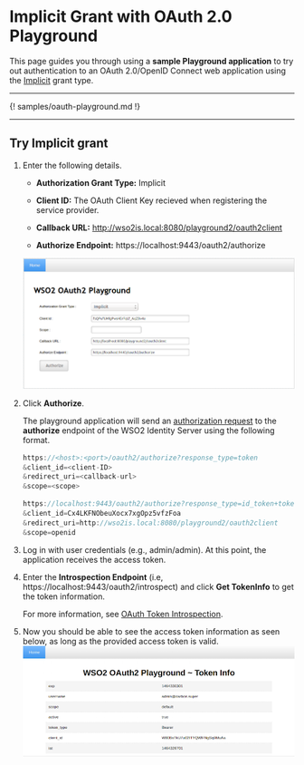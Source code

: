 # Implicit Grant with OAuth 2.0 Playground

This page guides you through using a **sample Playground application** to try out authentication to an OAuth 2.0/OpenID Connect web application using the [Implicit](insertlink) grant type.

----

{! samples/oauth-playground.md !}

----

## Try Implicit grant 

1.  Enter the following details.

    - **Authorization Grant Type:** Implicit
    
    - **Client ID:** The OAuth Client Key recieved when registering the service provider.
    
    - **Callback URL:** http://wso2is.local:8080/playground2/oauth2client

	- **Authorize Endpoint:** https://localhost:9443/oauth2/authorize
    

	![implicit-with-playground](../assets/img/guides/implicit-with-playground.png) 
    
2. Click **Authorize**. 

	The playground application will send an
	[authorization request](https://tools.ietf.org/html/rfc6749#section-4.1.1)
	to the **authorize** endpoint of the WSO2 Identity Server using the
	following format.
	
	```java tab="Request Format"
	https://<host>:<port>/oauth2/authorize?response_type=token
	&client_id=<client-ID>
	&redirect_uri=<callback-url>
	&scope=<scope>
	```
	
	```java tab="Sample Request"
	https://localhost:9443/oauth2/authorize?response_type=id_token+token
	&client_id=Cx4LKFNObeuXocx7xgOpz5vfzFoa
	&redirect_uri=http://wso2is.local:8080/playground2/oauth2client
	&scope=openid
	``` 

3. Log in with user credentials (e.g., admin/admin). At this point, the application receives the access token. 

4. Enter the **Introspection Endpoint** (i.e, https://localhost:9443/oauth2/introspect) and click **Get TokenInfo** to get the token   information. 

	For more information, see [OAuth Token Introspection](insertlink).

5.  Now you should be able to see the access token information as seen
    below, as long as the provided access token is valid.  
    ![access-token-info](../assets/img/guides/access-token-info.png)

